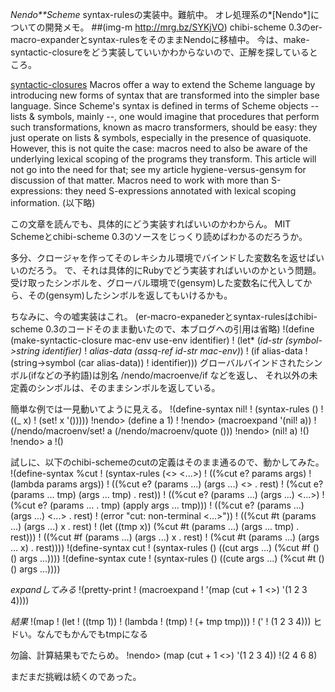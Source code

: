 *Nendo**Scheme* syntax-rulesの実装中。難航中。
オレ処理系の*[Nendo*]についての開発メモ。
 ##(img-m http://mrg.bz/SYKjVO)
chibi-scheme 0.3のer-macro-expanderとsyntax-rulesをそのままNendoに移植中。
今は、make-syntactic-closureをどう実装していいかわからないので、正解を探しているところ。

 [syntactic-closures](http://community.schemewiki.org/?syntactic-closures)
 Macros offer a way to extend the Scheme language by introducing new
 forms of syntax that are transformed into the simpler base
 language. Since Scheme's syntax is defined in terms of Scheme objects
 -- lists & symbols, mainly --, one would imagine that procedures that
 perform such transformations, known as macro transformers, should be
 easy: they just operate on lists & symbols, especially in the presence
 of quasiquote. However, this is not quite the case: macros need to
 also be aware of the underlying lexical scoping of the programs they
 transform. This article will not go into the need for that; see my
 article hygiene-versus-gensym for discussion of that matter. Macros
 need to work with more than S-expressions: they need S-expressions
 annotated with lexical scoping information.
 (以下略)

この文章を読んでも、具体的にどう実装すればいいのかわからん。
MIT Schemeとchibi-scheme 0.3のソースをじっくり読めばわかるのだろうか。

多分、クロージャを作ってそのレキシカル環境でバインドした変数名を返せばいいのだろう。
で、それは具体的にRubyでどう実装すればいいのかという問題。
受け取ったシンボルを、グローバル環境で(gensym)した変数名に代入してから、その(gensym)したシンボルを返してもいけるかも。

ちなみに、今の嘘実装はこれ。
(er-macro-expanederとsyntax-rulesはchibi-scheme 0.3のコードそのまま動いたので、本ブログへの引用は省略)
!(define (make-syntactic-closure mac-env use-env identifier)
!  (let* (*id-str     (symbol->string identifier)*
!         *alias-data (assq-ref id-str mac-env)*)
!    (if alias-data
!        (string->symbol (car alias-data))
!        identifier)))
グローバルバインドされたシンボル(ifなどの予約語)は別名 /nendo/macroenve/if などを返し、
それ以外の未定義のシンボルは、そのままシンボルを返している。

簡単な例では一見動いてように見える。
!(define-syntax nil!
!  (syntax-rules ()
!    ((_ x)
!     (set! x '()))))
!nendo> (define a 1)
!
!nendo> (macroexpand '(nil! a))
!(/nendo/macroenv/set! a (/nendo/macroenv/quote ()))
!nendo> (nil! a)
!()
!nendo> a
!()

試しに、以下のchibi-schemeのcutの定義はそのまま通るので、動かしてみた。
!(define-syntax %cut
!  (syntax-rules (<> <...>)
!    ((%cut e? params args)
!     (lambda params args))
!    ((%cut e? (params ...) (args ...) <> . rest)
!     (%cut e? (params ... tmp) (args ... tmp) . rest))
!    ((%cut e? (params ...) (args ...) <...>)
!     (%cut e? (params ... . tmp) (apply args ... tmp)))
!    ((%cut e? (params ...) (args ...) <...> . rest)
!     (error "cut: non-terminal <...>"))
!    ((%cut #t (params ...) (args ...) x . rest)
!     (let ((tmp x)) (%cut #t (params ...) (args ... tmp) . rest)))
!    ((%cut #f (params ...) (args ...) x . rest)
!     (%cut #t (params ...) (args ... x) . rest))))
!(define-syntax cut
!  (syntax-rules () ((cut args ...) (%cut #f () () args ...))))
!(define-syntax cute
!  (syntax-rules () ((cute args ...) (%cut #t () () args ...))))

*expandしてみる*
!(pretty-print
! (macroexpand
!  '(map (cut + 1 <>) '(1 2 3 4))))

*結果*
!(map
! (let
!  ((tmp 1))
!  (lambda
!   (tmp)
!   (+ tmp tmp)))
! ('
!  (1 2 3 4)))
ヒドい。なんでもかんでもtmpになる

勿論、計算結果もでたらめ。
!nendo> (map (cut + 1 <>) '(1 2 3 4))
!(2 4 6 8)

まだまだ挑戦は続くのであった。
